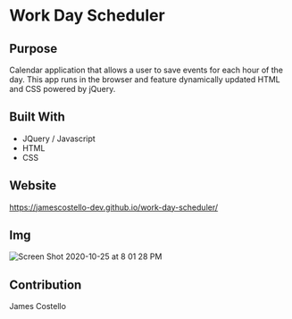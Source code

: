 # Work Day Scheduler

## Purpose
Calendar application that allows a user to save events for each hour of the day. This app runs in the browser and feature dynamically updated HTML and CSS powered by jQuery.

## Built With
* JQuery / Javascript
* HTML
* CSS

## Website
https://jamescostello-dev.github.io/work-day-scheduler/

## Img
![Screen Shot 2020-10-25 at 8 01 28 PM](https://user-images.githubusercontent.com/28774706/97129751-eab17480-16fc-11eb-9af0-dc05fe81b39f.png)

## Contribution 
James Costello
